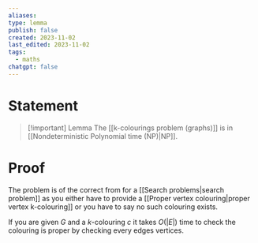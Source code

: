 ```yaml
---
aliases: 
type: lemma
publish: false
created: 2023-11-02
last_edited: 2023-11-02
tags:
  - maths
chatgpt: false
---
```

# Statement

> [!important] Lemma
> The [[k-colourings problem (graphs)]] is in [[Nondeterministic Polynomial time (NP)|NP]].

# Proof

The problem is of the correct from for a [[Search problems|search problem]] as you either have to provide a [[Proper vertex colouring|proper vertex k-colouring]] or you have to say no such colouring exists.

If you are given $G$ and a $k$-colouring $c$ it takes $O(\vert E \vert)$ time to check the colouring is proper by checking every edges vertices.